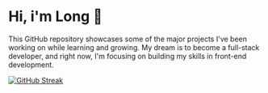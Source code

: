 # Hi, i'm Long 👋

This GitHub repository showcases some of the major projects I've been working on while learning and growing. My dream is to become a full-stack developer, and right now, I'm focusing on building my skills in front-end development.

[![GitHub Streak](http://github-readme-streak-stats.herokuapp.com?user=m4l0n6&theme=dark&locale=vi&date_format=j%2Fn%5B%2FY%5D)](https://git.io/streak-stats)

